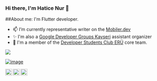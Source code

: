 ### Hi there, I'm Hatice Nur 👋


 ##About me:
I'm Flutter developer.

- 📫 I’m currently representative writer on the [Mobiler.dev](https://www.mobiler.dev/)
- ✨ I'm also a [Google Developer Groups Kayseri](https://gdg.community.dev/gdg-kayseri/) assistant organizer
- 💫 I'm a member of the [Developer Students Club ERÜ](https://gdsc.community.dev/erciyes-university/) core team.

![](https://flutterindia.dev/flappy-dash.gif)

[![image](https://user-images.githubusercontent.com/70744158/155837911-430a73ea-687b-4edb-9130-867d543241d6.png)](https://twitter.com/HaticenurCskun)




<a href="https://www.linkedin.com/in/hatice-nur-co%C5%9Fkun-6b59411ab/"><img align="left" src="https://raw.githubusercontent.com/yushi1007/yushi1007/main/images/linkedin.svg" alt="Yu Shi | LinkedIn" width="21px"/></a>
<a href="https://www.instagram.com/haticenur.coskunn/"><img align="left" src="https://raw.githubusercontent.com/yushi1007/yushi1007/main/images/instagram.svg" alt="Yu Shi | Instagram" width="21px"/></a>
<a href="https://medium.com/@haticenurcoskun00"><img align="left" src="https://raw.githubusercontent.com/yushi1007/yushi1007/main/images/medium.svg" alt="Yu Shi | Medium" width="21px"/></a>




